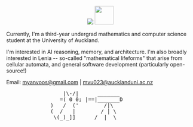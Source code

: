 <p align="center">
    <img src="https://skillicons.dev/icons?i=react,vue,next,typescript,py" />
    <img width="50" height="50" src="https://www.rustacean.net/assets/rustacean-orig-noshadow.svg" />
</p>

Currently, I'm a third-year undergrad mathematics and computer science student at the University of Auckland. 

I'm interested in AI reasoning, memory, and architecture. I'm also broadly interested in Lenia -- so-called "mathematical lifeforms" that arise from cellular automata, and general software development (particularly open-source!) 

Email: myanvoos@gmail.com | mvu023@aucklanduni.ac.nz
<pre>
                  |\-/|      _______                             . '  *   .  . '
                 =( 0 0; |==|_______D                              .  * * -+-  
              )   /  ('        /|\                             .    * .    '  -+- 
              (  /   |        / | \                                * -+-  ' .  . 
               \(_)_]]      /  |  \                            *   *  .   .
                                                                 '   *
</pre>
